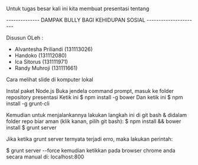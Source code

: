 Untuk tugas besar kali ini kita membuat presentasi tentang 

-------------- DAMPAK BULLY BAGI KEHIDUPAN SOSIAL ----------------------

Disusun OLeh :

- Alvantesha Priliandi (131113026)
- Handoko (131112080)
- Ica Sitorus (131111971)
- Randy Muhroji (131111661)


Cara melihat slide di komputer lokal

Instal paket Node.js
Buka jendela command prompt, masuk ke folder repository presentasi
Ketik ini $ npm install -g bower
Dan ketik ini $ npm install -g grunt-cli

Kemudian untuk menjalankannya lakukan langkah ini di git bash & didalam folder repo biar aman (klik kanan, pilih git bash):
$ npm install && bower install
$ grunt server

Jika ketika grunt server ternyata terjadi erro, maka lakukan perintah:

$ grunt server --force
kemudian ketikkan pada browser chrome anda secara manual di: localhost:800